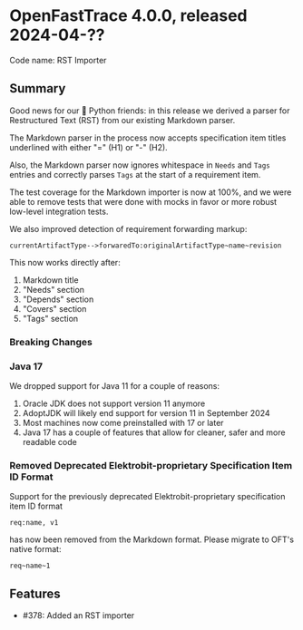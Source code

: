# OpenFastTrace 4.0.0, released 2024-04-??

Code name: RST Importer

## Summary

Good news for our 🐍 Python friends: in this release we derived a parser for Restructured Text (RST) from our existing Markdown parser.

The Markdown parser in the process now accepts specification item titles underlined with either "=" (H1) or "-" (H2).

Also, the Markdown parser now ignores whitespace in `Needs` and `Tags` entries and correctly parses `Tags` at the start of a requirement item.

The test coverage for the Markdown importer is now at 100%, and we were able to remove tests that were done with mocks in favor or more robust low-level integration tests.

We also improved detection of requirement forwarding markup:

    currentArtifactType-->forwaredTo:originalArtifactType~name~revision

This now works directly after:

1. Markdown title
2. "Needs" section
3. "Depends" section
4. "Covers" section
5. "Tags" section

### Breaking Changes

### Java 17

We dropped support for Java 11 for a couple of reasons:

1. Oracle JDK does not support version 11 anymore
2. AdoptJDK will likely end support for version 11 in September 2024
3. Most machines now come preinstalled with 17 or later
4. Java 17 has a couple of features that allow for cleaner, safer and more readable code

### Removed Deprecated Elektrobit-proprietary Specification Item ID Format

Support for the previously deprecated Elektrobit-proprietary specification item ID format

    req:name, v1

has now been removed from the Markdown format. Please migrate to OFT's native format:

    req~name~1

## Features

* #378: Added an RST importer
